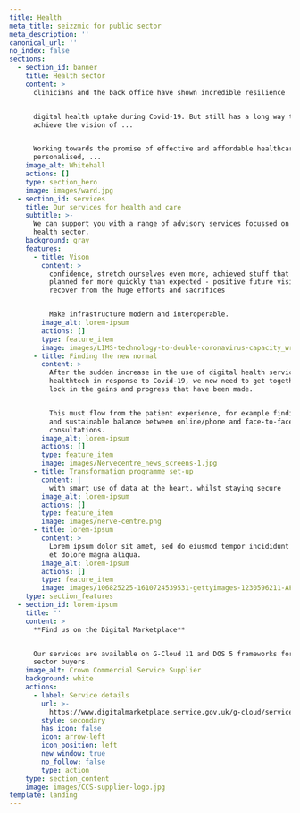 ```yaml
---
title: Health
meta_title: seizzmic for public sector
meta_description: ''
canonical_url: ''
no_index: false
sections:
  - section_id: banner
    title: Health sector
    content: >
      clinicians and the back office have shown incredible resilience


      digital health uptake during Covid-19. But still has a long way to go to
      achieve the vision of ...


      Working towards the promise of effective and affordable healthcare,
      personalised, ...
    image_alt: Whitehall
    actions: []
    type: section_hero
    image: images/ward.jpg
  - section_id: services
    title: Our services for health and care
    subtitle: >-
      We can support you with a range of advisory services focussed on the
      health sector.
    background: gray
    features:
      - title: Vison
        content: >
          confidence, stretch ourselves even more, achieved stuff that we had
          planned for more quickly than expected - positive future vision as we
          recover from the huge efforts and sacrifices


          Make infrastructure modern and interoperable.
        image_alt: lorem-ipsum
        actions: []
        type: feature_item
        image: images/LIMS-technology-to-double-coronavirus-capacity_wrbm_large.jpg
      - title: Finding the new normal
        content: >
          After the sudden increase in the use of digital health services and
          healthtech in response to Covid-19, we now need to get together to
          lock in the gains and progress that have been made.


          This must flow from the patient experience, for example finding a safe
          and sustainable balance between online/phone and face-to-face
          consultations.
        image_alt: lorem-ipsum
        actions: []
        type: feature_item
        image: images/Nervecentre_news_screens-1.jpg
      - title: Transformation programme set-up
        content: |
          with smart use of data at the heart. whilst staying secure
        image_alt: lorem-ipsum
        actions: []
        type: feature_item
        image: images/nerve-centre.png
      - title: lorem-ipsum
        content: >
          Lorem ipsum dolor sit amet, sed do eiusmod tempor incididunt ut labore
          et dolore magna aliqua.
        image_alt: lorem-ipsum
        actions: []
        type: feature_item
        image: images/106825225-1610724539531-gettyimages-1230596211-AFP_8YT9JE.jpeg
    type: section_features
  - section_id: lorem-ipsum
    title: ''
    content: >
      **Find us on the Digital Marketplace**


      Our services are available on G-Cloud 11 and DOS 5 frameworks for public
      sector buyers.
    image_alt: Crown Commercial Service Supplier
    background: white
    actions:
      - label: Service details
        url: >-
          https://www.digitalmarketplace.service.gov.uk/g-cloud/services/792657564746209
        style: secondary
        has_icon: false
        icon: arrow-left
        icon_position: left
        new_window: true
        no_follow: false
        type: action
    type: section_content
    image: images/CCS-supplier-logo.jpg
template: landing
---
```

